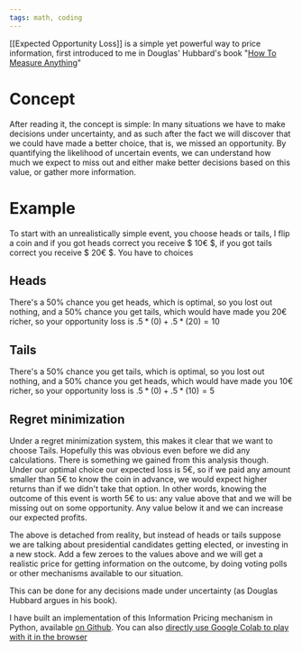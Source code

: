 ```yaml
---
tags: math, coding
---
```


[[Expected Opportunity Loss]] is a simple yet powerful way to price information, first introduced to me in Douglas' Hubbard's book "[How To Measure Anything](https://www.goodreads.com/book/show/444653.How_to_Measure_Anything)"

# Concept

After reading it, the concept is simple: In many situations we have to make decisions under uncertainty, and as such after the fact we will discover that we could have made a better choice, that is, we missed an opportunity. By quantifying the likelihood of uncertain events, we can understand how much we expect to miss out and either make better decisions based on this value, or gather more information.

# Example

To start with an unrealistically simple event, you choose heads or tails, I flip a coin and if you got heads correct you receive $ 10€ $, if you got tails correct you receive $ 20€ $. You have to choices

## Heads

There's a 50% chance you get heads, which is optimal, so you lost out nothing, and a 50% chance you get tails, which would have made you $20$€ richer, so your opportunity loss is $.5 * (0) + .5 * (20) = 10$

## Tails

There's a 50% chance you get tails, which is optimal, so you lost out nothing, and a 50% chance you get heads, which would have made you $10$€ richer, so your opportunity loss is $.5 * (0) + .5 * (10) = 5$

## Regret minimization

Under a regret minimization system, this makes it clear that we want to choose Tails. Hopefully this was obvious even before we did any calculations. There is something we gained from this analysis though. Under our optimal choice our expected loss is $5$€, so if we paid any amount smaller than $5$€ to know the coin in advance, we would expect higher returns than if we didn't take that option. In other words, knowing the outcome of this event is worth $5$€ to us: any value above that and we will be missing out on some opportunity. Any value below it and we can increase our expected profits.

The above is detached from reality, but instead of heads or tails suppose we are talking about presidential candidates getting elected, or investing in a new stock. Add a few zeroes to the values above and we will get a realistic price for getting information on the outcome, by doing voting polls or other mechanisms available to our situation.

This can be done for any decisions made under uncertainty (as Douglas Hubbard argues in his book).

I have built an implementation of this Information Pricing mechanism in Python, available [on Github](https://github.com/migueltorrescosta/tutor/blob/master/ExpectedOpportunityLoss.ipynb). You can also [directly use Google Colab to play with it in the browser](https://colab.research.google.com/github/migueltorrescosta/tutor/blob/master/ExpectedOpportunityLoss.ipynb)
